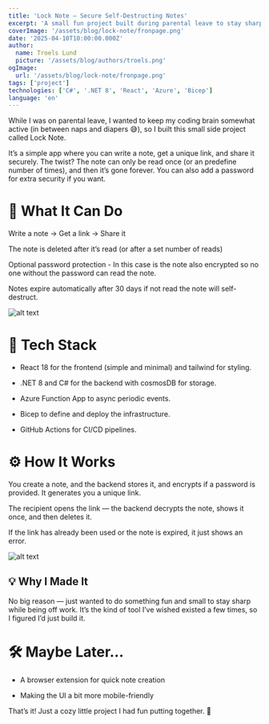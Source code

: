 ```yaml
---
title: 'Lock Note – Secure Self-Destructing Notes'
excerpt: 'A small fun project built during parental leave to stay sharp with coding. Lock Note is a secure note-sharing app with one-time readability, optional password protection, and self-destructing storage – all deployed in Azure using Infrastructure as Code.'
coverImage: '/assets/blog/lock-note/fronpage.png'
date: '2025-04-10T10:00:00.000Z'
author:
  name: Troels Lund
  picture: '/assets/blog/authors/troels.png'
ogImage:
  url: '/assets/blog/lock-note/fronpage.png'
tags: ['project']
technologies: ['C#', '.NET 8', 'React', 'Azure', 'Bicep']
language: 'en'
---
```


While I was on parental leave, I wanted to keep my coding brain somewhat active (in between naps and diapers 😅), so I built this small side project called Lock Note.

It’s a simple app where you can write a note, get a unique link, and share it securely. The twist? The note can only be read once (or an predefine number of times), and then it’s gone forever. You can also add a password for extra security if you want.

# 🧪 What It Can Do

Write a note → Get a link → Share it

The note is deleted after it’s read (or after a set number of reads)

Optional password protection - In this case is the note also encrypted so no one without the password can read the note.

Notes expire automatically after 30 days if not read the note will self-destruct.

![alt text](/assets/blog/lock-note/createNote.png)

# 🧰 Tech Stack

- React 18 for the frontend (simple and minimal) and tailwind for styling.

- .NET 8 and C# for the backend with cosmosDB for storage.

- Azure Function App to async periodic events.

- Bicep to define and deploy the infrastructure.

- GitHub Actions for CI/CD pipelines.

# ⚙️ How It Works

You create a note, and the backend stores it, and encrypts if a password is provided. It generates you a unique link.

The recipient opens the link — the backend decrypts the note, shows it once, and then deletes it.

If the link has already been used or the note is expired, it just shows an error.

![alt text](/assets/blog/lock-note/created.png)

## 💡 Why I Made It

No big reason — just wanted to do something fun and small to stay sharp while being off work. It’s the kind of tool I’ve wished existed a few times, so I figured I’d just build it.

# 🛠 Maybe Later…

- A browser extension for quick note creation

- Making the UI a bit more mobile-friendly

That’s it! Just a cozy little project I had fun putting together. 🪩
